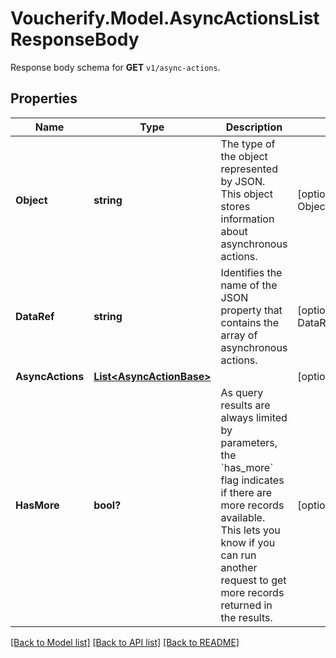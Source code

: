 # Voucherify.Model.AsyncActionsListResponseBody
Response body schema for **GET** `v1/async-actions`.

## Properties

Name | Type | Description | Notes
------------ | ------------- | ------------- | -------------
**Object** | **string** | The type of the object represented by JSON. This object stores information about asynchronous actions. | [optional] [default to ObjectEnum.List]
**DataRef** | **string** | Identifies the name of the JSON property that contains the array of asynchronous actions. | [optional] [default to DataRefEnum.AsyncActions]
**AsyncActions** | [**List&lt;AsyncActionBase&gt;**](AsyncActionBase.md) |  | [optional] 
**HasMore** | **bool?** | As query results are always limited by parameters, the &#x60;has_more&#x60; flag indicates if there are more records available. This lets you know if you can run another request to get more records returned in the results. | [optional] 

[[Back to Model list]](../README.md#documentation-for-models) [[Back to API list]](../README.md#documentation-for-api-endpoints) [[Back to README]](../README.md)

